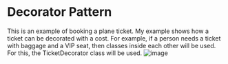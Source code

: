 # Decorator Pattern
This is an example of booking a plane ticket. My example shows how a ticket can be decorated with a cost. 
For example, if a person needs a ticket with baggage and a VIP seat, then classes inside each other will be used. For this, the TicketDecorator class will be used.
![image](https://user-images.githubusercontent.com/72498812/136144613-01768b2d-4c04-4f4f-a11d-8c9bd21c1fa5.png)
